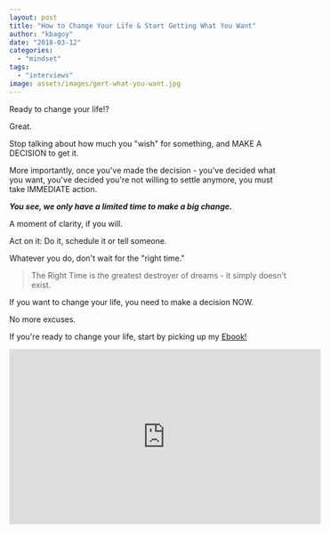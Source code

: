 ```yaml
---
layout: post
title: "How to Change Your Life & Start Getting What You Want"
author: "kbagoy"
date: "2018-03-12"
categories: 
  - "mindset"
tags: 
  - "interviews"
image: assets/images/gert-what-you-want.jpg
---
```


Ready to change your life!?

Great.

Stop talking about how much you "wish" for something, and MAKE A DECISION to get it.

More importantly, once you've made the decision - you've decided what you want, you've decided you're not willing to settle anymore, you must take IMMEDIATE action.

_**You see, we only have a limited time to make a big change.**_

A moment of clarity, if you will.

Act on it: Do it, schedule it or tell someone.

Whatever you do, don't wait for the "right time."

> The Right Time is the greatest destroyer of dreams - it simply doesn't exist.

If you want to change your life, you need to make a decision NOW.

No more excuses.

If you're ready to change your life, start by picking up my [Ebook!](https://go.katebagoy.com/ebook)

<iframe src="https://www.youtube.com/embed/-myjVPUD75w" width="560" height="315" frameborder="0" allowfullscreen="allowfullscreen" data-mce-fragment="1"></iframe>
